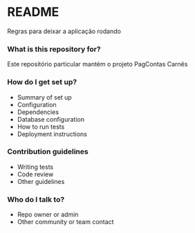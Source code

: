 # README #

Regras para deixar a aplicação rodando

### What is this repository for? ###

Este repositório particular mantém o projeto PagContas Carnês

### How do I get set up? ###

* Summary of set up
* Configuration
* Dependencies
* Database configuration
* How to run tests
* Deployment instructions

### Contribution guidelines ###

* Writing tests
* Code review
* Other guidelines

### Who do I talk to? ###

* Repo owner or admin
* Other community or team contact